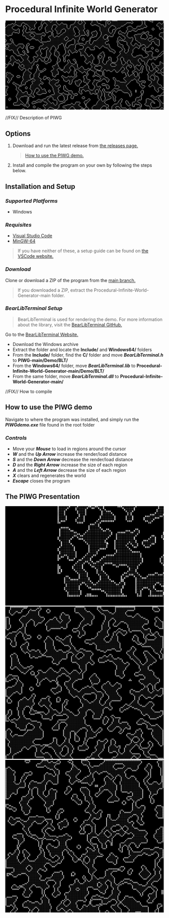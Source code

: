 # Procedural Infinite World Generator

![PIWG Fullscreen Generation Sample](https://github.com/Bwright257/Procedural-Infinite-World-Generator/blob/main/Samples/PIWG-Full.png)

//FIX// Description of PIWG

## Options
1. Download and run the latest release from [the releases page.]()
   > [How to use the PIWG demo.](https://github.com/Bwright257/Procedural-Infinite-World-Generator?tab=readme-ov-file#how-to-use-the-piwg-demo)
3. Install and compile the program on your own by following the steps below.

## Installation and Setup

### *Supported Platforms*
- Windows

### *Requisites*
- [Visual Studio Code](https://code.visualstudio.com/download)
- [MinGW-64](https://www.mingw-w64.org/downloads/)
> If you have neither of these, a setup guide can be found on [the VSCode website.](https://code.visualstudio.com/docs/cpp/config-mingw)

### *Download*
Clone or download a ZIP of the program from the [main branch.](https://github.com/Bwright257/Procedural-Infinite-World-Generator)
> If you downloaded a ZIP, extract the Procedural-Infinite-World-Generator-main folder.

### *BearLibTerminal Setup*
> BearLibTerminal is used for rendering the demo.
> For more information about the library, visit the [BearLibTerminal GitHub.](https://github.com/cfyzium/bearlibterminal)

Go to the [BearLibTerminal Website.](http://foo.wyrd.name/en:bearlibterminal#download)
- Download the Windows archive
- Extract the folder and locate the **Include/** and **Windows64/** folders
- From the **Include/** folder, find the **C/** folder and move ***BearLibTerminal.h*** to **PIWG-main/Demo/BLT/**
- From the **Windows64/** folder, move ***BearLibTerminal.lib*** to **Procedural-Infinite-World-Generator-main/Demo/BLT/**
- From the same folder, move ***BearLibTerminal.dll*** to **Procedural-Infinite-World-Generator-main/**

//FIX// How to compile

## How to use the PIWG demo

Navigate to where the program was installed, and simply run the ***PIWGdemo.exe*** file found in the root folder

### *Controls*
- Move your ***Mouse*** to load in regions around the cursor
- ***W*** and the ***Up Arrow*** increase the render/load distance
- ***S*** and the ***Down Arrow*** decrease the render/load distance
- ***D*** and the ***Right Arrow*** increase the size of each region
- ***A*** and the ***Left Arrow*** decrease the size of each region
- ***X*** clears and regenerates the world
- ***Escape*** closes the program

## The PIWG Presentation

![PIWG GIF](https://github.com/Bwright257/Procedural-Infinite-World-Generator/blob/main/Samples/IPWG-Demo.gif)
![PIWG Small Sample 1](https://github.com/Bwright257/Procedural-Infinite-World-Generator/blob/main/Samples/PIWG-25SizeRegion1.png)
![PIWG Small Sample 2](https://github.com/Bwright257/Procedural-Infinite-World-Generator/blob/main/Samples/PIWG-25SizeRegion2.png)
